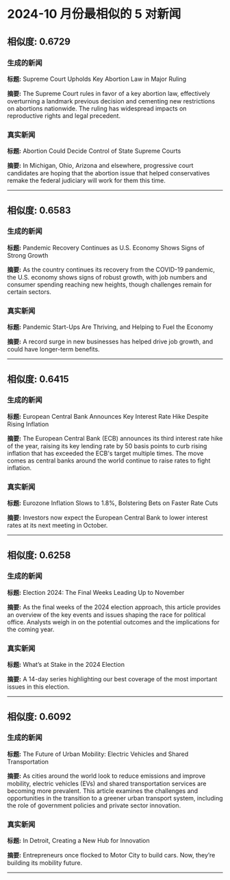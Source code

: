 # 2024-10 月份最相似的 5 对新闻

## 相似度: 0.6729

### 生成的新闻
**标题:** Supreme Court Upholds Key Abortion Law in Major Ruling

**摘要:** The Supreme Court rules in favor of a key abortion law, effectively overturning a landmark previous decision and cementing new restrictions on abortions nationwide. The ruling has widespread impacts on reproductive rights and legal precedent.

### 真实新闻
**标题:** Abortion Could Decide Control of State Supreme Courts

**摘要:** In Michigan, Ohio, Arizona and elsewhere, progressive court candidates are hoping that the abortion issue that helped conservatives remake the federal judiciary will work for them this time.

---

## 相似度: 0.6583

### 生成的新闻
**标题:** Pandemic Recovery Continues as U.S. Economy Shows Signs of Strong Growth

**摘要:** As the country continues its recovery from the COVID-19 pandemic, the U.S. economy shows signs of robust growth, with job numbers and consumer spending reaching new heights, though challenges remain for certain sectors.

### 真实新闻
**标题:** Pandemic Start-Ups Are Thriving, and Helping to Fuel the Economy

**摘要:** A record surge in new businesses has helped drive job growth, and could have longer-term benefits.

---

## 相似度: 0.6415

### 生成的新闻
**标题:** European Central Bank Announces Key Interest Rate Hike Despite Rising Inflation

**摘要:** The European Central Bank (ECB) announces its third interest rate hike of the year, raising its key lending rate by 50 basis points to curb rising inflation that has exceeded the ECB's target multiple times. The move comes as central banks around the world continue to raise rates to fight inflation.

### 真实新闻
**标题:** Eurozone Inflation Slows to 1.8%, Bolstering Bets on Faster Rate Cuts

**摘要:** Investors now expect the European Central Bank to lower interest rates at its next meeting in October.

---

## 相似度: 0.6258

### 生成的新闻
**标题:** Election 2024: The Final Weeks Leading Up to November

**摘要:** As the final weeks of the 2024 election approach, this article provides an overview of the key events and issues shaping the race for political office. Analysts weigh in on the potential outcomes and the implications for the coming year.

### 真实新闻
**标题:** What’s at Stake in the 2024 Election

**摘要:** A 14-day series highlighting our best coverage of the most important issues in this election.

---

## 相似度: 0.6092

### 生成的新闻
**标题:** The Future of Urban Mobility: Electric Vehicles and Shared Transportation

**摘要:** As cities around the world look to reduce emissions and improve mobility, electric vehicles (EVs) and shared transportation services are becoming more prevalent. This article examines the challenges and opportunities in the transition to a greener urban transport system, including the role of government policies and private sector innovation.

### 真实新闻
**标题:** In Detroit, Creating a New Hub for Innovation

**摘要:** Entrepreneurs once flocked to Motor City to build cars. Now, they’re building its mobility future.

---

